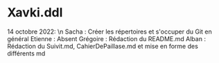 # Xavki.ddl
14 octobre 2022: \n
Sacha : Créer les répertoires et s'occuper du Git en général
Etienne : Absent
Grégoire : Rédaction du README.md
Alban : Rédaction du Suivit.md, CahierDePaillase.md et mise en forme des différents md
